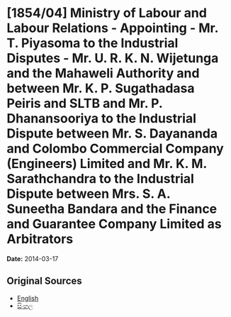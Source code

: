 # [1854/04] Ministry of Labour and Labour Relations - Appointing - Mr. T. Piyasoma to the Industrial Disputes - Mr. U. R. K. N. Wijetunga and the Mahaweli Authority and between Mr. K. P. Sugathadasa Peiris and SLTB and Mr. P. Dhanansooriya to the Industrial Dispute between Mr. S. Dayananda and Colombo Commercial Company (Engineers) Limited and Mr. K. M. Sarathchandra to the Industrial Dispute between Mrs. S. A. Suneetha Bandara and the Finance and Guarantee Company Limited as Arbitrators

**Date:** 2014-03-17

## Original Sources

- [English](https://documents.gov.lk/view/extra-gazettes/2014/3/1854-04_E.pdf)
- [සිංහල](https://documents.gov.lk/view/extra-gazettes/2014/3/1854-04_S.pdf)
